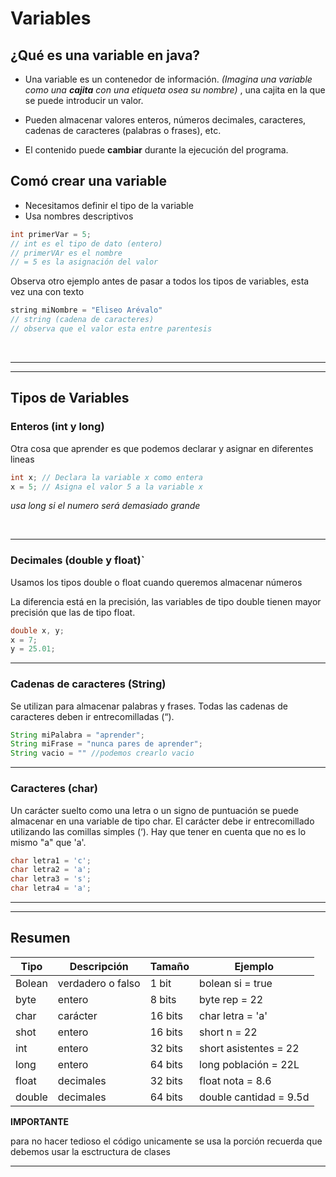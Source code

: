 # Variables

## ¿Qué es una variable en java?

- Una variable es un contenedor de información. _(Imagina una variable como una **cajita**
  con una etiqueta osea su nombre)_ , una cajita en la que se puede introducir un valor.

- Pueden almacenar valores enteros, números decimales, caracteres,
  cadenas de caracteres (palabras o frases), etc.

- El contenido puede **cambiar** durante la ejecución del programa.

## Comó crear una variable

- Necesitamos definir el tipo de la variable
- Usa nombres descriptivos

```Java
int primerVar = 5;
// int es el tipo de dato (entero)
// primerVAr es el nombre
// = 5 es la asignación del valor
```

Observa otro ejemplo antes de pasar a todos los tipos de variables, esta vez una con texto

```Java
string miNombre = "Eliseo Arévalo"
// string (cadena de caracteres)
// observa que el valor esta entre parentesis
```

<br>

---

---

## Tipos de Variables

### Enteros **(int y long)**

Otra cosa que aprender es que podemos declarar y asignar en diferentes lineas

```java
int x; // Declara la variable x como entera
x = 5; // Asigna el valor 5 a la variable x
```

_usa long si el numero será demasiado grande_

<br>

---

### Decimales **(double y float)**`

Usamos los tipos double o float cuando queremos almacenar números

La diferencia está en la precisión, las variables de tipo
double tienen mayor precisión que las de tipo float.

```java
double x, y;
x = 7;
y = 25.01;
```

---

### Cadenas de caracteres **(String)**

Se utilizan para almacenar palabras y frases. Todas las
cadenas de caracteres deben ir entrecomilladas (“).

```java
String miPalabra = "aprender";
String miFrase = "nunca pares de aprender";
String vacio = "" //podemos crearlo vacio
```

---

### Caracteres **(char)**

Un carácter suelto como una letra o un signo de puntuación se puede almacenar en
una variable de tipo char. El carácter debe ir entrecomillado utilizando las comillas
simples (‘).
Hay que tener en cuenta que no es lo mismo "a" que 'a'.

```Java
char letra1 = 'c';
char letra2 = 'a';
char letra3 = 's';
char letra4 = 'a';
```

---

---

## Resumen

| Tipo   | Descripción       | Tamaño  | Ejemplo                |
| ------ | ----------------- | ------- | ---------------------- |
| Bolean | verdadero o falso | 1 bit   | bolean si = true       |
| byte   | entero            | 8 bits  | byte rep = 22          |
| char   | carácter          | 16 bits | char letra = 'a'       |
| shot   | entero            | 16 bits | short n = 22           |
| int    | entero            | 32 bits | short asistentes = 22  |
| long   | entero            | 64 bits | long población = 22L   |
| float  | decimales         | 32 bits | float nota = 8.6       |
| double | decimales         | 64 bits | double cantidad = 9.5d |

**IMPORTANTE**

para no hacer tedioso el código unicamente se usa la porción recuerda que debemos usar la esctructura de clases

---
